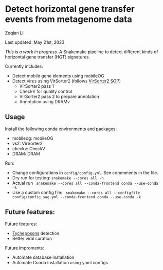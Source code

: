 # Detect horizontal gene transfer events from metagenome data

Zeqian Li

Last updated: May 21st, 2023

*This is a work in progress.* A Snakemake pipeline to detect different kinds of horizontal gene transfer (HGT) signatures. 

Currently includes:
- Detect mobile gene elements using mobileOG 
- Detect virus using VirSorter2 (follows [VirSorter2 SOP](https://www.protocols.io/view/viral-sequence-identification-sop-with-virsorter2-5qpvoyqebg4o/v3))
    - VirSorter2 pass 1
    - CheckV for quality control
    - VirSorter2 pass 2 to prepare annotation
    - Annotation using DRAMv

## Usage 

Install the following conda environments and packages:
- mobileog: mobileOG
- vs2: VirSorter2
- checkv: CheckV
- DRAM: DRAM

Run:
- Change configurations in `config/config.yml`. See commments in the file. 
- Dry run for testing: 
    ``` snakemake --cores all -n ```
- Actual run
``` snakemake --cores all --conda-frontend conda --use-conda -k```
- Use a custom config file: 
``` snakemake --cores all --configfile config/config_sag.yml --conda-frontend conda --use-conda -k```

## Future features:

Future features:
- [Tycheposons](https://www.cell.com/cell/fulltext/S0092-8674(22)01519-7#.Y7dGwMz7Nbw.twitter) detection 
- Better viral curation

Future improments:
- Automate database installation 
- Automate Conda installation using yaml configs
